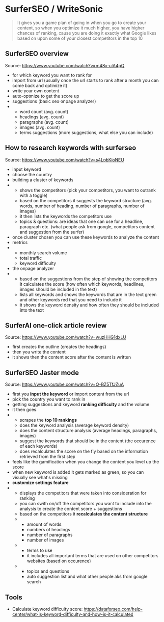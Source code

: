 # SurferSEO / WriteSonic

> It gives you a game plan of going in when you go to create your content, so when you optimize it much higher, you have higher chances of ranking, cause you are doing it exactly what Google likes based on upon some of your closest competitors in the top 10

## SurferSEO overview
Source: https://www.youtube.com/watch?v=m48x-ulA4pQ
- for which keyword you want to rank for
- import from url (usually once the url starts to rank after a month you can come back and optimize it)
- write your own content
- auto-optmize to get the score up
- suggestions (basic seo onpage analyzer)
- - word count (avg. count)
  - headings (avg. count)
  - paragraphs (avg. count)
  - images (avg. count)
  - terms suggestions (more suggestions, what else you can include)

## How to research keywords with surferseo
Source: https://www.youtube.com/watch?v=s4LpbKioNEU
- input keyword
- choose the country
- building a cluster of keywords
- - shows the competitors (pick your competitors, you want to outrank with a toggle)
  - based on the competitors it suggests the keyword structure (avg. words, number of heading, number of paragraphs, number of images)
  - it then lists the keywords the competitors use
  - topics & questions: are ideas that one can use for a headline, paragraph etc. (what people ask from google, competitors content and suggestion from the surfer)
- once cluster chosen you can use these keywords to analyze the content
- metrics
- - monthly search volume
  - total traffic
  - keyword difficulty
- the onpage analyzer
- - based on the suggestions from the step of showing the competitors it calculates the score (how often which keywords, headlines, images should be included in the text)
  - lists all keywords and shows the keywords that are in the text green and other keywords red that you need to include it
  - it shows the keyword density and how often they should be included into the text

## SurferAI one-click article review
Source: https://www.youtube.com/watch?v=wuzHHG1dxLU
- first creates the outline (creates the headings)
- then you write the content
- it shows then the content score after the content is written

## SurferSEO Jaster mode
Source: https://www.youtube.com/watch?v=Q-BZ5TfJZuA
- first you **input the keyword** or import content from the url
- pick the country you want to rank in
- getting suggestions and keyword **ranking difficulty** and the volume
- it then goes
- - scrapes the **top 10 rankings**
  - does the keyword analysis (average keyword density)
  - does the content structure analysis (average headings, paragraphs, images)
  - suggest the keywords that should be in the content (the occurence of each keywords)
  - does recalculates the score on the fly based on the information retrieved from the first step
- feels like the gamification when you change the content you level up the score
- when new keyword is added it gets marked as green, so you can visually see what's missing
- **customize settings feature**
- - displays the competitors that were taken into consideration for ranking
  - you can swith on/off the competitors you want to include into the analysis to create the content score + suggestions
  - based on the competitors it **recalculates the content structure**
  - - amount of words
    - numbers of headings
    - number of paragraphs
    - number of images
  - - terms to use
    - it includes all important terms that are used on other competitors websites (based on occurence)
  - - topics and questions
    - auto suggestion list and what other people aks from google search


## Tools
- Calculate keyword difficulty score: https://dataforseo.com/help-center/what-is-keyword-difficulty-and-how-is-it-calculated
